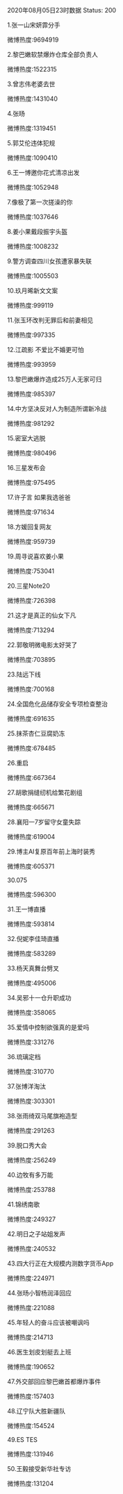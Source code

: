 2020年08月05日23时数据
Status: 200

1.张一山宋妍霏分手

微博热度:9694919

2.黎巴嫩软禁爆炸仓库全部负责人

微博热度:1522315

3.曾志伟老婆去世

微博热度:1431040

4.张旸

微博热度:1319451

5.郭艾伦违体犯规

微博热度:1090410

6.王一博邀你花式清凉出发

微博热度:1052948

7.像极了第一次搓澡的你

微博热度:1037646

8.姜小果戴段振宇头盔

微博热度:1008232

9.警方调查四川女孩遭家暴失联

微博热度:1005503

10.玖月晞新文文案

微博热度:999119

11.张玉环改判无罪后和前妻相见

微博热度:997335

12.江疏影 不爱比不婚更可怕

微博热度:993959

13.黎巴嫩爆炸造成25万人无家可归

微博热度:985397

14.中方坚决反对人为制造所谓新冷战

微博热度:981292

15.密室大逃脱

微博热度:980496

16.三星发布会

微博热度:975495

17.许子言 如果我选爸爸

微博热度:971634

18.方媛回复网友

微博热度:959739

19.周寻说喜欢姜小果

微博热度:753041

20.三星Note20

微博热度:726398

21.这才是真正的仙女下凡

微博热度:713294

22.郭敬明微电影太好哭了

微博热度:703895

23.陆远下线

微博热度:700168

24.全国危化品储存安全专项检查整治

微博热度:691635

25.抹茶杏仁豆腐奶冻

微博热度:678485

26.重启

微博热度:667364

27.胡歌捐缝纫机给繁花剧组

微博热度:665671

28.襄阳一7岁留守女童失踪

微博热度:619004

29.博主AI复原百年前上海时装秀

微博热度:605371

30.075

微博热度:596300

31.王一博直播

微博热度:593814

32.倪妮李佳琦直播

微博热度:583289

33.杨天真舞台劈叉

微博热度:495006

34.吴邪十一仓升职成功

微博热度:358065

35.爱情中控制欲强真的是爱吗

微博热度:331276

36.琉璃定档

微博热度:310770

37.张博洋淘汰

微博热度:303301

38.张雨绮双马尾旗袍造型

微博热度:291263

39.脱口秀大会

微博热度:256249

40.边牧有多万能

微博热度:253788

41.锦绣南歌

微博热度:249327

42.明日之子站姐发声

微博热度:240532

43.四大行正在大规模内测数字货币App

微博热度:224971

44.张旸小智杨润泽回应

微博热度:221088

45.年轻人的奋斗应该被嘲讽吗

微博热度:214713

46.医生划皮划艇去上班

微博热度:190652

47.外交部回应黎巴嫩首都爆炸事件

微博热度:157403

48.辽宁队大胜新疆队

微博热度:154524

49.ES TES

微博热度:131946

50.王毅接受新华社专访

微博热度:131204

